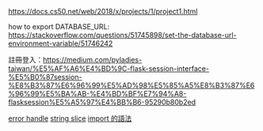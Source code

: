 https://docs.cs50.net/web/2018/x/projects/1/project1.html



how to export DATABASE_URL: https://stackoverflow.com/questions/51745898/set-the-database-url-environment-variable/51746242

註冊登入：https://medium.com/pyladies-taiwan/%E5%AF%A6%E4%BD%9C-flask-session-interface-%E5%B0%87session-%E8%B3%87%E6%96%99%E5%AD%98%E5%85%A5%E8%B3%87%E6%96%99%E5%BA%AB-%E4%BD%BF%E7%94%A8-flasksession%E5%A5%97%E4%BB%B6-95290b80b2ed


[error handle](https://www2.cs.arizona.edu/people/mccann/errors-python)
[string slice](https://developers.google.com/edu/python/strings)
[import 的語法](https://medium.com/pyladies-taiwan/python-%E7%9A%84-import-%E9%99%B7%E9%98%B1-3538e74f57e3)